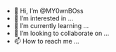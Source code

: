 - 👋 Hi, I’m @MY0wnBOss
- 👀 I’m interested in ...
- 🌱 I’m currently learning ...
- 💞️ I’m looking to collaborate on ...
- 📫 How to reach me ...

<!---
MY0wnBOss/MY0wnBOss is a ✨ special ✨ repository because its `README.md` (this file) appears on your GitHub profile.
You can click the Preview link to take a look at your changes.
--->
